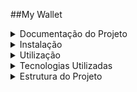 ##My Wallet

<details>
<summary>Documentação do Projeto</summary>

Este é um projeto em Javascript, Express e MongoDb
</details>
<details>
<summary>Instalação</summary>

Para rodar o projeto, primeiro clone este repositório usando o comando:

```bash

git clone https://github.com/seu-usuario/nome-do-projeto.git

```
Em seguida, instale as dependências usando o gerenciador de pacotes de sua escolha. Recomendamos o uso do npm:

  ```
npm install
  ```

</details>
<details>
<summary>Utilização</summary>

Para rodar o projeto em um servidor de desenvolvimento, execute o seguinte comando:

```
npm start
```
Isso irá iniciar um servidor de desenvolvimento em localhost:3000, onde você pode visualizar a aplicação em seu navegador.
</details>
<details>
<summary>Tecnologias Utilizadas</summary>

  ```
  Javascript
  
  Express
  
  MongoDb
  
  Bcrypt
 
  Dayjs
  
  Dotenv
  
  Joi
  
  uuid
  
  ```

</details>
<details>
<summary>Estrutura do Projeto</summary>

A estrutura do projeto é organizada da seguinte maneira:

- `public/`: contém o arquivo HTML principal e outros arquivos estáticos como imagens e ícones.
- `src/`: contém o código-fonte da aplicação.
  - `controllers/`
  - `database/`
  - `schemas/`

</details>

